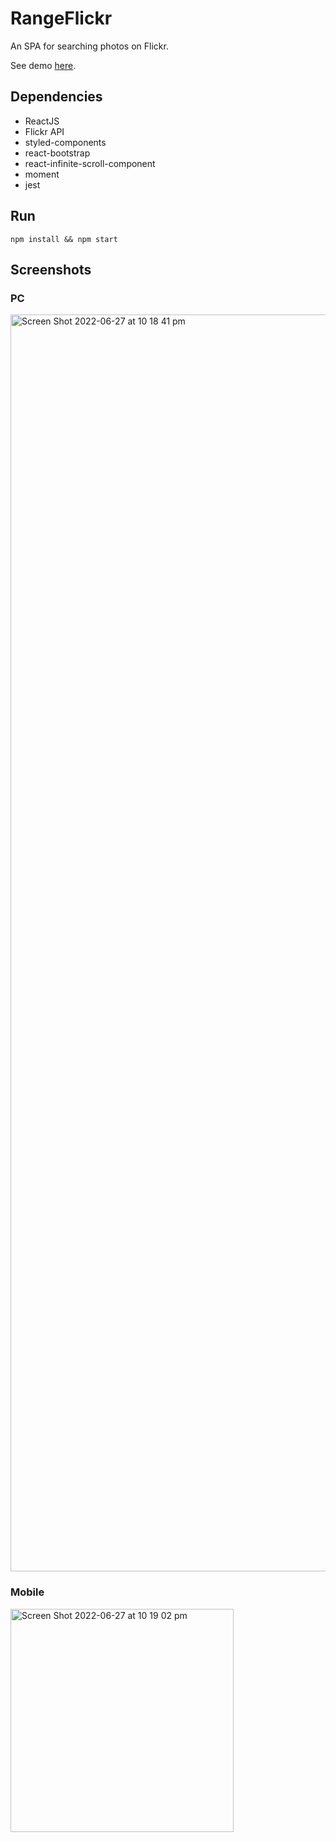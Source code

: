 # RangeFlickr

An SPA for searching photos on Flickr.

See demo [here](https://truqa001.github.io/RangeFlickr).

## Dependencies

- ReactJS
- Flickr API
- styled-components
- react-bootstrap
- react-infinite-scroll-component
- moment
- jest

## Run

```
npm install && npm start
```

## Screenshots

### PC
<img width="2011" alt="Screen Shot 2022-06-27 at 10 18 41 pm" src="https://user-images.githubusercontent.com/21358739/175945501-ed9eb996-8355-4db2-9d51-1efe80d26e12.png">

### Mobile
<img width="357" alt="Screen Shot 2022-06-27 at 10 19 02 pm" src="https://user-images.githubusercontent.com/21358739/175945493-6f75affe-2474-4904-8ac7-4c20189d18d1.png">
